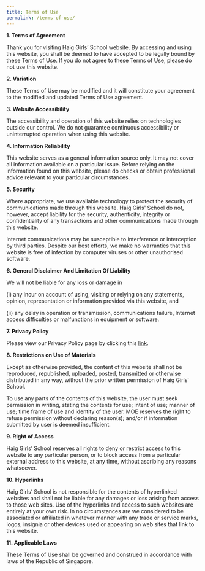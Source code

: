 ```yaml
---
title: Terms of Use
permalink: /terms-of-use/
---
```

**1\. Terms of Agreement**

Thank you for visiting Haig Girls’ School website. By accessing and using this website, you shall be deemed to have accepted to be legally bound by these Terms of Use. If you do not agree to these Terms of Use, please do not use this website.

  

**2\. Variation**

These Terms of Use may be modified and it will constitute your agreement to the modified and updated Terms of Use agreement.

  

**3\. Website Accessibility**

The accessibility and operation of this website relies on technologies outside our control. We do not guarantee continuous accessibility or uninterrupted operation when using this website.

  

**4\. Information Reliability**

This website serves as a general information source only. It may not cover all information available on a particular issue. Before relying on the information found on this website, please do checks or obtain professional advice relevant to your particular circumstances.

  

**5\. Security**

Where appropriate, we use available technology to protect the security of communications made through this website. Haig Girls' School do not, however, accept liability for the security, authenticity, integrity or confidentiality of any transactions and other communications made through this website.

  

Internet communications may be susceptible to interference or interception by third parties. Despite our best efforts, we make no warranties that this website is free of infection by computer viruses or other unauthorised software.

  

**6\. General Disclaimer And Limitation Of Liability**

We will not be liable for any loss or damage in

(i) any incur on account of using, visiting or relying on any statements, opinion, representation or information provided via this website, and

(ii) any delay in operation or transmission, communications failure, Internet access difficulties or malfunctions in equipment or software.

  

**7\. Privacy Policy**

Please view our Privacy Policy page by clicking this [link](https://haiggirls.moe.edu.sg/hgs/privacy-policy).

  

**8\. Restrictions on Use of Materials**

Except as otherwise provided, the content of this website shall not be reproduced, republished, uploaded, posted, transmitted or otherwise distributed in any way, without the prior written permission of Haig Girls’ School. 

  

To use any parts of the contents of this website, the user must seek permission in writing, stating the contents for use; intent of use; manner of use; time frame of use and identity of the user. MOE reserves the right to refuse permission without declaring reason(s); and/or if information submitted by user is deemed insufficient.

  

**9\. Right of Access**

Haig Girls’ School reserves all rights to deny or restrict access to this website to any particular person, or to block access from a particular external address to this website, at any time, without ascribing any reasons whatsoever.

  

**10\. Hyperlinks**

Haig Girls’ School is not responsible for the contents of hyperlinked websites and shall not be liable for any damages or loss arising from access to those web sites. Use of the hyperlinks and access to such websites are entirely at your own risk. In no circumstances are we considered to be associated or affiliated in whatever manner with any trade or service marks, logos, insignia or other devices used or appearing on web sites that link to this website.

  

**11\. Applicable Laws**

These Terms of Use shall be governed and construed in accordance with laws of the Republic of Singapore.